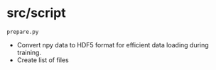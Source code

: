 src/script
==========

`prepare.py`

- Convert npy data to HDF5 format for efficient data loading during training.
- Create list of files
